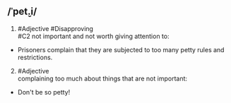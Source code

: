 ## /ˈpet̬.i/
1. #Adjective  #Disapproving  
#C2 
not important and not worth giving attention to:

- Prisoners complain that they are subjected to too many petty rules and restrictions.

2. #Adjective  
complaining too much about things that are not important:

- Don't be so petty!

